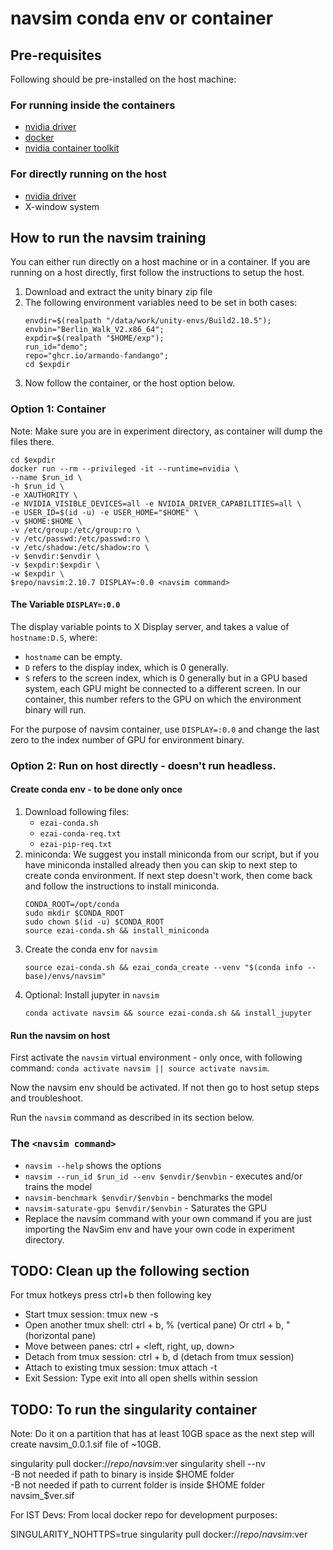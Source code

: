 # navsim conda env or container

## Pre-requisites

Following should be pre-installed on the host machine:

### For running inside the containers

* [nvidia driver](https://github.com/NVIDIA/nvidia-docker/wiki/Frequently-Asked-Questions#how-do-i-install-the-nvidia-driver)
* [docker](https://docs.docker.com/get-docker/)
* [nvidia container toolkit](https://github.com/NVIDIA/nvidia-docker)

### For directly running on the host

* [nvidia driver](https://github.com/NVIDIA/nvidia-docker/wiki/Frequently-Asked-Questions#how-do-i-install-the-nvidia-driver)
* X-window system

## How to run the navsim training

You can either run directly on a host machine or in a container.
If you are running on a host directly,
first follow the instructions to setup the host.

1. Download and extract the unity binary zip file
2. The following environment variables need to be set in both cases:
   ```shell
   envdir=$(realpath "/data/work/unity-envs/Build2.10.5");
   envbin="Berlin_Walk_V2.x86_64"; 
   expdir=$(realpath "$HOME/exp"); 
   run_id="demo"; 
   repo="ghcr.io/armando-fandango";
   cd $expdir
   ```
3. Now follow the container, or the host option below.

### Option 1: Container

Note: Make sure you are in experiment directory,
as container will dump the files there.

   ```shell
   cd $expdir
   docker run --rm --privileged -it --runtime=nvidia \
   --name $run_id \
   -h $run_id \
   -e XAUTHORITY \
   -e NVIDIA_VISIBLE_DEVICES=all -e NVIDIA_DRIVER_CAPABILITIES=all \
   -e USER_ID=$(id -u) -e USER_HOME="$HOME" \
   -v $HOME:$HOME \
   -v /etc/group:/etc/group:ro \
   -v /etc/passwd:/etc/passwd:ro \
   -v /etc/shadow:/etc/shadow:ro \
   -v $envdir:$envdir \
   -v $expdir:$expdir \
   -w $expdir \
   $repo/navsim:2.10.7 DISPLAY=:0.0 <navsim command>
   ```

#### The Variable `DISPLAY=:0.0`
The display variable points to X Display server, and takes a value of `hostname:D.S`, where:
* `hostname` can be empty.
* `D` refers to the display index, which is 0 generally.
* `S` refers to the screen index, which is 0 generally but in a GPU based 
  system, each GPU might be connected to a different screen. 
  In our container, this number refers to the GPU on which the environment 
  binary will run.

For the purpose of navsim container, use `DISPLAY=:0.0` and change the last 
zero to the index number of GPU for environment binary.

### Option 2: Run on host directly - doesn't run headless.

#### Create conda env - to be done only once

1. Download following files:
   * `ezai-conda.sh`
   * `ezai-conda-req.txt`
   * `ezai-pip-req.txt`
2. miniconda: We suggest you install miniconda from our script, but if you have
   miniconda installed already then you can skip to next step to create conda
   environment. If next step doesn't work, then come back and follow the
   instructions to install miniconda.
    ```
    CONDA_ROOT=/opt/conda
    sudo mkdir $CONDA_ROOT
    sudo chown $(id -u) $CONDA_ROOT
    source ezai-conda.sh && install_miniconda
    ```
3. Create the conda env for `navsim`
    ```
    source ezai-conda.sh && ezai_conda_create --venv "$(conda info --base)/envs/navsim"
    ```
4. Optional: Install jupyter in `navsim`
    ```
    conda activate navsim && source ezai-conda.sh && install_jupyter
    ```
      
#### Run the navsim on host

First activate the `navsim` virtual environment - only once, with following 
command: `conda activate navsim || source activate navsim`.

Now the navsim env should be activated. If not then go to host setup steps
and troubleshoot.

Run the `navsim` command as described in its section below.

### The `<navsim command>`

* `navsim --help` shows the options
* `navsim --run_id $run_id --env $envdir/$envbin` - executes and/or trains the model
* `navsim-benchmark $envdir/$envbin` - benchmarks the model
* `navsim-saturate-gpu $envdir/$envbin` - Saturates the GPU
* Replace the navsim command with your own command if you are just importing
  the NavSim env and have your own code in experiment directory.


## TODO: Clean up the following section

For tmux hotkeys press ctrl+b then following key

* Start tmux session: tmux new -s <session name>
* Open another tmux shell: ctrl + b, % (vertical pane) Or ctrl + b, " (horizontal pane)
* Move between panes: ctrl + <left, right, up, down>
* Detach from tmux session: ctrl + b, d  (detach from tmux session)
* Attach to existing tmux session: tmux attach -t <session name>
* Exit Session: Type exit into all open shells within session

## TODO: To run the singularity container
Note: Do it on a partition that has at least 10GB space as the next step will create navsim_0.0.1.sif file of ~10GB.

singularity pull docker://$repo/navsim:$ver
singularity shell --nv \
-B <absolute path of sim binary folder>  not needed if path to binary is inside $HOME folder  
-B <absolute path of current folder>  not needed if path to current folder is inside $HOME folder
navsim_$ver.sif


For IST Devs: From local docker repo for development purposes:

SINGULARITY_NOHTTPS=true singularity pull docker://$repo/navsim:$ver

